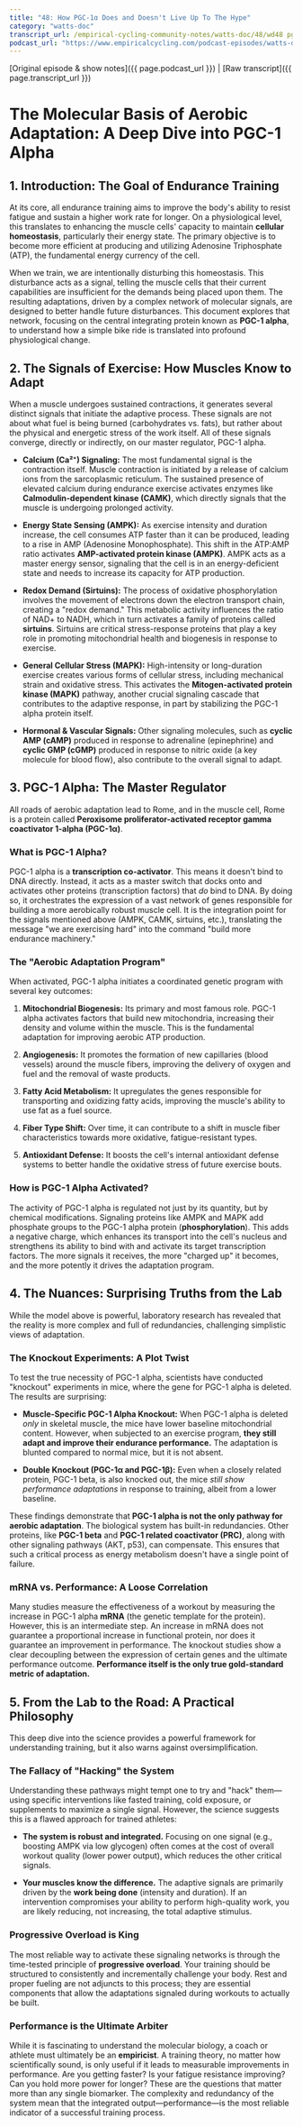 ```yaml
---
title: "48: How PGC-1ɑ Does and Doesn't Live Up To The Hype"
category: "watts-doc"
transcript_url: /empirical-cycling-community-notes/watts-doc/48/wd48 pgc1a (transcribed on 07-Aug-2025 14-43-39).txt
podcast_url: "https://www.empiricalcycling.com/podcast-episodes/watts-doc-48-how-pgc-1-does-and-doesnt-live-up-to-the-hype"
---
```


[Original episode & show notes]({{ page.podcast_url }})   \|   [Raw transcript]({{ page.transcript_url }})

# The Molecular Basis of Aerobic Adaptation: A Deep Dive into PGC-1 Alpha

## 1. Introduction: The Goal of Endurance Training

At its core, all endurance training aims to improve the body's ability to resist fatigue and sustain a higher work rate for longer. On a physiological level, this translates to enhancing the muscle cells' capacity to maintain **cellular homeostasis**, particularly their energy state. The primary objective is to become more efficient at producing and utilizing Adenosine Triphosphate (ATP), the fundamental energy currency of the cell.

When we train, we are intentionally disturbing this homeostasis. This disturbance acts as a signal, telling the muscle cells that their current capabilities are insufficient for the demands being placed upon them. The resulting adaptations, driven by a complex network of molecular signals, are designed to better handle future disturbances. This document explores that network, focusing on the central integrating protein known as **PGC-1 alpha**, to understand how a simple bike ride is translated into profound physiological change.

## 2. The Signals of Exercise: How Muscles Know to Adapt

When a muscle undergoes sustained contractions, it generates several distinct signals that initiate the adaptive process. These signals are not about what fuel is being burned (carbohydrates vs. fats), but rather about the physical and energetic stress of the work itself. All of these signals converge, directly or indirectly, on our master regulator, PGC-1 alpha.

-   **Calcium (Ca²⁺) Signaling:** The most fundamental signal is the contraction itself. Muscle contraction is initiated by a release of calcium ions from the sarcoplasmic reticulum. The sustained presence of elevated calcium during endurance exercise activates enzymes like **Calmodulin-dependent kinase (CAMK)**, which directly signals that the muscle is undergoing prolonged activity.
    
-   **Energy State Sensing (AMPK):** As exercise intensity and duration increase, the cell consumes ATP faster than it can be produced, leading to a rise in AMP (Adenosine Monophosphate). This shift in the ATP:AMP ratio activates **AMP-activated protein kinase (AMPK)**. AMPK acts as a master energy sensor, signaling that the cell is in an energy-deficient state and needs to increase its capacity for ATP production.
    
-   **Redox Demand (Sirtuins):** The process of oxidative phosphorylation involves the movement of electrons down the electron transport chain, creating a "redox demand." This metabolic activity influences the ratio of NAD+ to NADH, which in turn activates a family of proteins called **sirtuins**. Sirtuins are critical stress-response proteins that play a key role in promoting mitochondrial health and biogenesis in response to exercise.
    
-   **General Cellular Stress (MAPK):** High-intensity or long-duration exercise creates various forms of cellular stress, including mechanical strain and oxidative stress. This activates the **Mitogen-activated protein kinase (MAPK)** pathway, another crucial signaling cascade that contributes to the adaptive response, in part by stabilizing the PGC-1 alpha protein itself.
    
-   **Hormonal & Vascular Signals:** Other signaling molecules, such as **cyclic AMP (cAMP)** produced in response to adrenaline (epinephrine) and **cyclic GMP (cGMP)** produced in response to nitric oxide (a key molecule for blood flow), also contribute to the overall signal to adapt.
    

## 3. PGC-1 Alpha: The Master Regulator

All roads of aerobic adaptation lead to Rome, and in the muscle cell, Rome is a protein called **Peroxisome proliferator-activated receptor gamma coactivator 1-alpha (PGC-1α)**.

### What is PGC-1 Alpha?

PGC-1 alpha is a **transcription co-activator**. This means it doesn't bind to DNA directly. Instead, it acts as a master switch that docks onto and activates other proteins (transcription factors) that _do_ bind to DNA. By doing so, it orchestrates the expression of a vast network of genes responsible for building a more aerobically robust muscle cell. It is the integration point for the signals mentioned above (AMPK, CAMK, sirtuins, etc.), translating the message "we are exercising hard" into the command "build more endurance machinery."

### The "Aerobic Adaptation Program"

When activated, PGC-1 alpha initiates a coordinated genetic program with several key outcomes:

1.  **Mitochondrial Biogenesis:** Its primary and most famous role. PGC-1 alpha activates factors that build new mitochondria, increasing their density and volume within the muscle. This is the fundamental adaptation for improving aerobic ATP production.
    
2.  **Angiogenesis:** It promotes the formation of new capillaries (blood vessels) around the muscle fibers, improving the delivery of oxygen and fuel and the removal of waste products.
    
3.  **Fatty Acid Metabolism:** It upregulates the genes responsible for transporting and oxidizing fatty acids, improving the muscle's ability to use fat as a fuel source.
    
4.  **Fiber Type Shift:** Over time, it can contribute to a shift in muscle fiber characteristics towards more oxidative, fatigue-resistant types.
    
5.  **Antioxidant Defense:** It boosts the cell's internal antioxidant defense systems to better handle the oxidative stress of future exercise bouts.
    

### How is PGC-1 Alpha Activated?

The activity of PGC-1 alpha is regulated not just by its quantity, but by chemical modifications. Signaling proteins like AMPK and MAPK add phosphate groups to the PGC-1 alpha protein (**phosphorylation**). This adds a negative charge, which enhances its transport into the cell's nucleus and strengthens its ability to bind with and activate its target transcription factors. The more signals it receives, the more "charged up" it becomes, and the more potently it drives the adaptation program.

## 4. The Nuances: Surprising Truths from the Lab

While the model above is powerful, laboratory research has revealed that the reality is more complex and full of redundancies, challenging simplistic views of adaptation.

### The Knockout Experiments: A Plot Twist

To test the true necessity of PGC-1 alpha, scientists have conducted "knockout" experiments in mice, where the gene for PGC-1 alpha is deleted. The results are surprising:

-   **Muscle-Specific PGC-1 Alpha Knockout:** When PGC-1 alpha is deleted _only_ in skeletal muscle, the mice have lower baseline mitochondrial content. However, when subjected to an exercise program, **they still adapt and improve their endurance performance.** The adaptation is blunted compared to normal mice, but it is not absent.
    
-   **Double Knockout (PGC-1α and PGC-1β):** Even when a closely related protein, PGC-1 beta, is also knocked out, the mice _still show performance adaptations_ in response to training, albeit from a lower baseline.
    

These findings demonstrate that **PGC-1 alpha is not the only pathway for aerobic adaptation**. The biological system has built-in redundancies. Other proteins, like **PGC-1 beta** and **PGC-1 related coactivator (PRC)**, along with other signaling pathways (AKT, p53), can compensate. This ensures that such a critical process as energy metabolism doesn't have a single point of failure.

### mRNA vs. Performance: A Loose Correlation

Many studies measure the effectiveness of a workout by measuring the increase in PGC-1 alpha **mRNA** (the genetic template for the protein). However, this is an intermediate step. An increase in mRNA does not guarantee a proportional increase in functional protein, nor does it guarantee an improvement in performance. The knockout studies show a clear decoupling between the expression of certain genes and the ultimate performance outcome. **Performance itself is the only true gold-standard metric of adaptation.**

## 5. From the Lab to the Road: A Practical Philosophy

This deep dive into the science provides a powerful framework for understanding training, but it also warns against oversimplification.

### The Fallacy of "Hacking" the System

Understanding these pathways might tempt one to try and "hack" them—using specific interventions like fasted training, cold exposure, or supplements to maximize a single signal. However, the science suggests this is a flawed approach for trained athletes:

-   **The system is robust and integrated.** Focusing on one signal (e.g., boosting AMPK via low glycogen) often comes at the cost of overall workout quality (lower power output), which reduces the other critical signals.
    
-   **Your muscles know the difference.** The adaptive signals are primarily driven by the **work being done** (intensity and duration). If an intervention compromises your ability to perform high-quality work, you are likely reducing, not increasing, the total adaptive stimulus.
    

### Progressive Overload is King

The most reliable way to activate these signaling networks is through the time-tested principle of **progressive overload**. Your training should be structured to consistently and incrementally challenge your body. Rest and proper fueling are not adjuncts to this process; they are essential components that allow the adaptations signaled during workouts to actually be built.

### Performance is the Ultimate Arbiter

While it is fascinating to understand the molecular biology, a coach or athlete must ultimately be an **empiricist**. A training theory, no matter how scientifically sound, is only useful if it leads to measurable improvements in performance. Are you getting faster? Is your fatigue resistance improving? Can you hold more power for longer? These are the questions that matter more than any single biomarker. The complexity and redundancy of the system mean that the integrated output—performance—is the most reliable indicator of a successful training process.